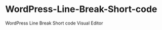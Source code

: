 WordPress-Line-Break-Short-code
===============================

WordPress Line Break Short code Visual Editor
